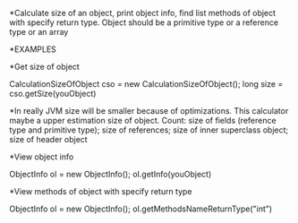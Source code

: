 *Calculate size of an object, print object info, find list methods of object with specify return type.
Object should be a primitive type or a reference type or an array

*EXAMPLES

*Get size of object

CalculationSizeOfObject cso = new CalculationSizeOfObject();
long size = cso.getSize(youObject)

*In really JVM size will be smaller because of optimizations.
This calculator maybe a upper estimation size of object.
Count:
  size of fields (reference type and primitive type);
  size of references;
  size of inner superclass object;
  size of header object

*View object info

ObjectInfo oI = new ObjectInfo();
oI.getInfo(youObject)

*View methods of object with specify return type

ObjectInfo oI = new ObjectInfo();
oI.getMethodsNameReturnType("int")


